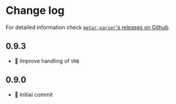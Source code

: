 Change log
==========

For detailed information check [`metar-parser`'s releases on Github](https://github.com/fboes/metar-parser/releases).

0.9.3
-----

* 💊 Improve handling of `VRB`

0.9.0
-----

* 🎁 Initial commit
